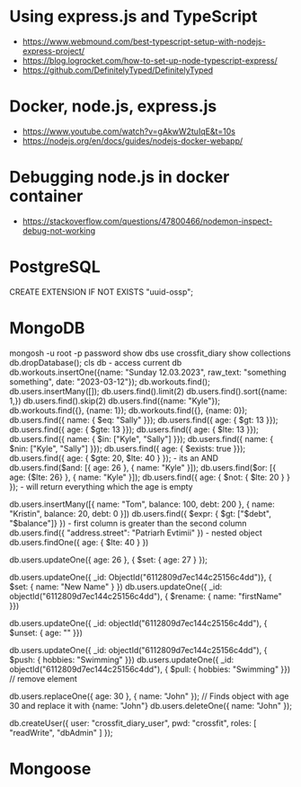 # Using express.js and TypeScript
- https://www.webmound.com/best-typescript-setup-with-nodejs-express-project/
- https://blog.logrocket.com/how-to-set-up-node-typescript-express/
- https://github.com/DefinitelyTyped/DefinitelyTyped

# Docker, node.js, express.js
- https://www.youtube.com/watch?v=gAkwW2tuIqE&t=10s
- https://nodejs.org/en/docs/guides/nodejs-docker-webapp/

# Debugging node.js in docker container
- https://stackoverflow.com/questions/47800466/nodemon-inspect-debug-not-working

# PostgreSQL
CREATE EXTENSION IF NOT EXISTS "uuid-ossp";

# MongoDB
mongosh -u root -p password
show dbs
use crossfit_diary
show collections
db.dropDatabase();
cls
db - access current db
db.workouts.insertOne({name: "Sunday 12.03.2023", raw_text: "something something", date: "2023-03-12"});
db.workouts.find();
db.users.insertMany([]);
db.users.find().limit(2)
db.users.find().sort({name: 1,})
db.users.find().skip(2)
db.users.find({name: "Kyle"});
db.workouts.find({}, {name: 1});
db.workouts.find({}, {name: 0});
db.users.find({ name: { $eq: "Sally" }});
db.users.find({ age: { $gt: 13 }});
db.users.find({ age: { $gte: 13 }});
db.users.find({ age: { $lte: 13 }});
db.users.find({ name: { $in: ["Kyle", "Sally"] }});
db.users.find({ name: { $nin: ["Kyle", "Sally"] }});
db.users.find({ age: { $exists: true }});
db.users.find({ age: { $gte: 20, $lte: 40 } }); - its an AND
db.users.find($and: [{ age: 26 }, { name: "Kyle" }]);
db.users.find($or: [{ age: {$lte: 26} }, { name: "Kyle" }]);
db.users.find({ age: { $not: { $lte: 20 } } }); - will return everything which the age is empty

db.users.insertMany([{ name: "Tom", balance: 100, debt: 200 }, { name: "Kristin", balance: 20, debt: 0 }])
db.users.find({ $expr: { $gt: ["$debt", "$balance"]} }) - first column is greater than the second column
db.users.find({ "address.street": "Patriarh Evtimii" }) - nested object
db.users.findOne({ age: { $lte: 40 } })

db.users.updateOne({ age: 26 }, { $set: { age: 27 } });

db.users.updateOne({ _id: ОbjectId("6112809d7ec144c25156c4dd")}, { $set: { name: "New Name" } })
db.users.updateOne({ _id: оbjectId("6112809d7ec144c25156c4dd"), { $rename: { name: "firstName" }})

db.users.updateOne({ _id: оbjectId("6112809d7ec144c25156c4dd"), { $unset: { age: "" }})

db.users.updateOne({ _id: оbjectId("6112809d7ec144c25156c4dd"), { $push: { hobbies: "Swimming" }})
db.users.updateOne({ _id: оbjectId("6112809d7ec144c25156c4dd"), { $pull: { hobbies: "Swimming" }}) // remove element

db.users.replaceOne({ age: 30 }, { name: "John" }); // Finds object with age 30 and replace it with {name: "John"}
db.users.deleteOne({ name: "John" });

db.createUser({
   user: "crossfit_diary_user",
   pwd: "crossfit",
   roles: [ "readWrite", "dbAdmin" ]
});

# Mongoose

